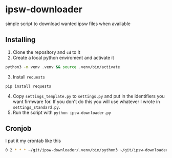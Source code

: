 # ipsw-downloader
simple script to download wanted ipsw files when available

## Installing
1. Clone the repository and `cd` to it
2. Create a local python enviroment and activate it
```bash
python3 -m venv .venv && source .venv/bin/activate
```
3. Install `requests`
```bash
pip install requests
```
4. Copy `settings_template.py` to `settings.py` and put in the identifiers you want firmware for. If you don't do this you will use whatever I wrote in `settings_standard.py`. 
5. Run the script with `python ipsw-downloader.py`

## Cronjob
I put it my crontab like this
```bash
0 2 * * * ~/git/ipsw-downloader/.venv/bin/python3 ~/git/ipsw-downloader/ipsw-downloader.py > /dev/null 2>&1
```
